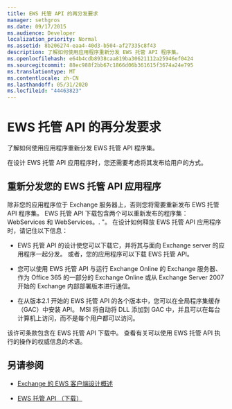 ```yaml
---
title: EWS 托管 API 的再分发要求
manager: sethgros
ms.date: 09/17/2015
ms.audience: Developer
localization_priority: Normal
ms.assetid: 8b206274-eaa4-40d3-b504-af27335c8f43
description: 了解如何使用应用程序重新分发 EWS 托管 API 程序集。
ms.openlocfilehash: e64b4cdb8938caa819ba30621112a25946ef0424
ms.sourcegitcommit: 88ec988f2bb67c1866d06b361615f3674a24e795
ms.translationtype: MT
ms.contentlocale: zh-CN
ms.lasthandoff: 05/31/2020
ms.locfileid: "44463823"
---
```

# <a name="redistribution-requirements-for-the-ews-managed-api"></a>EWS 托管 API 的再分发要求

了解如何使用应用程序重新分发 EWS 托管 API 程序集。
  
在设计 EWS 托管 API 应用程序时，您还需要考虑将其发布给用户的方式。 
  
## <a name="redistributing-your-ews-managed-api-application"></a>重新分发您的 EWS 托管 API 应用程序

除非您的应用程序位于 Exchange 服务器上，否则您将需要重新发布 EWS 托管 API 程序集。 EWS 托管 API 下载包含两个可以重新发布的程序集： WebServices 和 WebServices。. "。 在设计如何释放 EWS 托管 API 应用程序时，请记住以下信息：
  
- EWS 托管 API 的设计使您可以下载它，并将其与面向 Exchange server 的应用程序一起分发。 或者，您的应用程序可以下载 EWS 托管 API。
    
- 您可以使用 EWS 托管 API 与运行 Exchange Online 的 Exchange 服务器、作为 Office 365 的一部分的 Exchange Online 或从 Exchange Server 2007 开始的 Exchange 内部部署版本进行通信。
    
- 在从版本2.1 开始的 EWS 托管 API 的各个版本中，您可以在全局程序集缓存（GAC）中安装 API。 MSI 将自动将 DLL 添加到 GAC 中，并且可以在每台计算机上访问，而不是每个用户都可以访问。
    
该许可条款包含在 EWS 托管 API 下载中。 查看有关可以使用 EWS 托管 API 执行的操作的权威信息的术语。
  
## <a name="see-also"></a>另请参阅


- [Exchange 的 EWS 客户端设计概述](ews-client-design-overview-for-exchange.md)
    
- [EWS 托管 API （下载）](https://aka.ms/ews-managed-api-readme)
    

